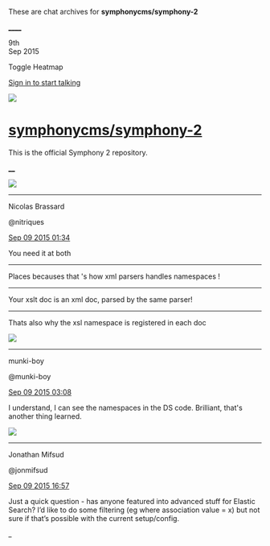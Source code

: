 These are chat archives for **symphonycms/symphony-2**

[__](/symphonycms/symphony-2/archives/2015/09/10)[__](/symphonycms/symphony-2/archives/2015/09/08)

9th  
Sep 2015

Toggle Heatmap

[Sign in to start talking](/login?action=login&button=archive-login)

![](https://avatars-02.gitter.im/group/iv/3/57542c45c43b8c601977197e?s=48)

#  [symphonycms/symphony-2](/symphonycms/symphony-2)

This is the official Symphony 2 repository.

[ __](/orgs/symphonycms/rooms "More symphonycms rooms")

![](https://avatars1.githubusercontent.com/u/771169?v=3&s=30)

____

Nicolas Brassard

@nitriques

[Sep 09 2015
01:34](https://gitter.im/symphonycms/symphony-2?at=55ef8cb6d121757e4d206f11)

You need it at both

____

Places becauses that 's how xml parsers handles namespaces !

____

Your xslt doc is an xml doc, parsed by the same parser!

____

Thats also why the xsl namespace is registered in each doc

![](https://avatars1.githubusercontent.com/u/4517581?v=3&s=30)

____

munki-boy

@munki-boy

[Sep 09 2015
03:08](https://gitter.im/symphonycms/symphony-2?at=55efa2b496450ece4d880d9f)

I understand, I can see the namespaces in the DS code. Brilliant, that's
another thing learned.

![](https://avatars1.githubusercontent.com/u/859775?v=3&s=30)

____

Jonathan Mifsud

@jonmifsud

[Sep 09 2015
16:57](https://gitter.im/symphonycms/symphony-2?at=55f064f324362d5253fe6d36)

Just a quick question - has anyone featured into advanced stuff for Elastic
Search? I’d like to do some filtering (eg where association value = x) but not
sure if that’s possible with the current setup/config.

_

